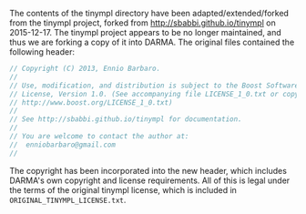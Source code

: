 The contents of the tinympl directory have been adapted/extended/forked
from the tinympl project, forked from http://sbabbi.github.io/tinympl
on 2015-12-17.  The tinympl project appears to be no longer maintained,
and thus we are forking a copy of it into DARMA.  The original files
contained the following header:

```c++
// Copyright (C) 2013, Ennio Barbaro.
//
// Use, modification, and distribution is subject to the Boost Software
// License, Version 1.0. (See accompanying file LICENSE_1_0.txt or copy at
// http://www.boost.org/LICENSE_1_0.txt)
//
// See http://sbabbi.github.io/tinympl for documentation.
//
// You are welcome to contact the author at:
//  enniobarbaro@gmail.com
//
```

The copyright has been incorporated into the new header, which includes 
DARMA's own copyright and license requirements.  All of this is legal under
the terms of the original tinympl license, which is included in 
`ORIGINAL_TINYMPL_LICENSE.txt`.

